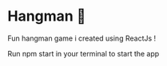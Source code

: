 # Hangman 🤔
Fun hangman game i created using ReactJs !

Run npm start in your terminal to start the app 
